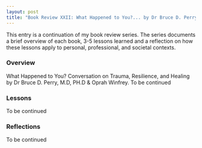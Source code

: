 ```yaml
---
layout: post
title: "Book Review XXII: What Happened to You?... by Dr Bruce D. Perry, M.D, PH.D & Oprah Winfrey (Review in Progress)"
---
```


This entry is a continuation of my book review series. 
The series documents a brief overview of each book, 
3-5 lessons learned and a reflection on how these lessons apply to
personal, professional, and societal contexts.

### Overview
What Happened to You? Conversation on Trauma, Resilience, and Healing by Dr Bruce D. Perry, M.D, PH.D & Oprah Winfrey.
To be continued

### Lessons
To be continued

### Reflections
To be continued
